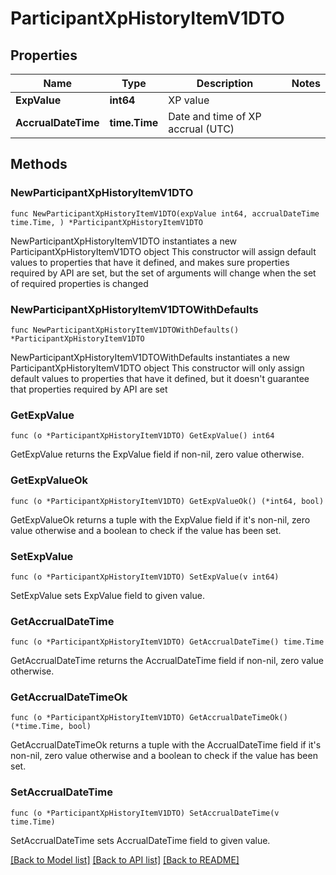 # ParticipantXpHistoryItemV1DTO

## Properties

Name | Type | Description | Notes
------------ | ------------- | ------------- | -------------
**ExpValue** | **int64** | XP value | 
**AccrualDateTime** | **time.Time** | Date and time of XP accrual (UTC) | 

## Methods

### NewParticipantXpHistoryItemV1DTO

`func NewParticipantXpHistoryItemV1DTO(expValue int64, accrualDateTime time.Time, ) *ParticipantXpHistoryItemV1DTO`

NewParticipantXpHistoryItemV1DTO instantiates a new ParticipantXpHistoryItemV1DTO object
This constructor will assign default values to properties that have it defined,
and makes sure properties required by API are set, but the set of arguments
will change when the set of required properties is changed

### NewParticipantXpHistoryItemV1DTOWithDefaults

`func NewParticipantXpHistoryItemV1DTOWithDefaults() *ParticipantXpHistoryItemV1DTO`

NewParticipantXpHistoryItemV1DTOWithDefaults instantiates a new ParticipantXpHistoryItemV1DTO object
This constructor will only assign default values to properties that have it defined,
but it doesn't guarantee that properties required by API are set

### GetExpValue

`func (o *ParticipantXpHistoryItemV1DTO) GetExpValue() int64`

GetExpValue returns the ExpValue field if non-nil, zero value otherwise.

### GetExpValueOk

`func (o *ParticipantXpHistoryItemV1DTO) GetExpValueOk() (*int64, bool)`

GetExpValueOk returns a tuple with the ExpValue field if it's non-nil, zero value otherwise
and a boolean to check if the value has been set.

### SetExpValue

`func (o *ParticipantXpHistoryItemV1DTO) SetExpValue(v int64)`

SetExpValue sets ExpValue field to given value.


### GetAccrualDateTime

`func (o *ParticipantXpHistoryItemV1DTO) GetAccrualDateTime() time.Time`

GetAccrualDateTime returns the AccrualDateTime field if non-nil, zero value otherwise.

### GetAccrualDateTimeOk

`func (o *ParticipantXpHistoryItemV1DTO) GetAccrualDateTimeOk() (*time.Time, bool)`

GetAccrualDateTimeOk returns a tuple with the AccrualDateTime field if it's non-nil, zero value otherwise
and a boolean to check if the value has been set.

### SetAccrualDateTime

`func (o *ParticipantXpHistoryItemV1DTO) SetAccrualDateTime(v time.Time)`

SetAccrualDateTime sets AccrualDateTime field to given value.



[[Back to Model list]](../README.md#documentation-for-models) [[Back to API list]](../README.md#documentation-for-api-endpoints) [[Back to README]](../README.md)



